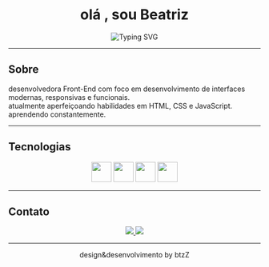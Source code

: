 <h1 align="center">olá , sou Beatriz</h1>

<p align="center">
  <img src="https://readme-typing-svg.demolab.com?font=Fira+Code&pause=1000&color=FF66C4&center=true&vCenter=true&width=500&lines=Desenvolvedora+Front-End;Focada+em+tecnologia+e+design;Criando+soluções+digitais+intuitivas" alt="Typing SVG" />
</p>

---

## Sobre
desenvolvedora Front-End com foco em desenvolvimento de interfaces modernas, responsivas e funcionais.  
atualmente aperfeiçoando habilidades em HTML, CSS e JavaScript.  
aprendendo constantemente.

---

## Tecnologias
<div align="center">
  <img src="https://cdn.jsdelivr.net/gh/devicons/devicon/icons/html5/html5-plain.svg" height="40" width="40" />
  <img src="https://cdn.jsdelivr.net/gh/devicons/devicon/icons/css3/css3-plain.svg" height="40" width="40" />
  <img src="https://cdn.jsdelivr.net/gh/devicons/devicon/icons/javascript/javascript-plain.svg" height="40" width="40" />
  <img src="https://cdn.jsdelivr.net/gh/devicons/devicon/icons/git/git-plain.svg" height="40" width="40"/>
</div>

---

## Contato
<p align="center">
  <a href="https://www.instagram.com/bvasconcelosx/" target="_blank">
    <img src="https://img.shields.io/badge/Instagram-000000?style=for-the-badge&logo=instagram&logoColor=FF66C4"/>
  </a>
  <a href="mailto:contatoanavascc@gmail.com">
    <img src="https://img.shields.io/badge/Email-000000?style=for-the-badge&logo=gmail&logoColor=FF66C4"/>
  </a>
</p>

---

<p align="center">
  design&desenvolvimento by btzZ
</p>

